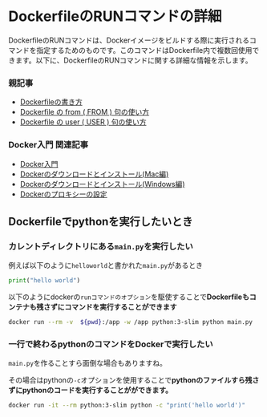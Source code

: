 ﻿

# DockerfileのRUNコマンドの詳細

DockerfileのRUNコマンドは、Dockerイメージをビルドする際に実行されるコマンドを指定するためのものです。このコマンドはDockerfile内で複数回使用できます。以下に、DockerfileのRUNコマンドに関する詳細な情報を示します。

### 親記事

- [Dockerfileの書き方](https://minegishirei.hatenablog.com/entry/2023/09/11/102313)
- [Dockerfile の from ( FROM ) 句の使い方](https://minegishirei.hatenablog.com/entry/2023/09/12/111814)
- [Dockerfile の user ( USER ) 句の使い方](https://minegishirei.hatenablog.com/entry/2023/09/12/113541)




### Docker入門 関連記事

- [Docker入門](https://minegishirei.hatenablog.com/entry/2023/09/02/213936)
- [Dockerのダウンロードとインストール(Mac編)](https://minegishirei.hatenablog.com/entry/2023/09/03/143528)
- [Dockerのダウンロードとインストール(Windows編)](https://minegishirei.hatenablog.com/entry/2023/09/04/115946)
- [Dockerのプロキシーの設定](https://minegishirei.hatenablog.com/entry/2023/09/05/120827)



## Dockerfileでpythonを実行したいとき

### カレントディレクトリにある`main.py`を実行したい

例えば以下のように`helloworld`と書かれた`main.py`があるとき

```python
print("hello world")
```

以下のようにdockerの`runコマンドのオプション`を駆使することで**Dockerfileもコンテナも残さずにコマンドを実行することができます**

```sh
docker run --rm -v  ${pwd}:/app -w /app python:3-slim python main.py
```


### 一行で終わるpythonのコマンドをDockerで実行したい

`main.py`を作ることすら面倒な場合もありますね。

その場合はpythonの`-c`オプションを使用することで**pythonのファイルすら残さずにpythonのコードを実行することがができます。**

```sh
docker run -it --rm python:3-slim python -c "print('hello world')"
```







